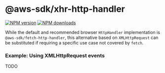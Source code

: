 # @aws-sdk/xhr-http-handler

[![NPM version](https://img.shields.io/npm/v/@aws-sdk/xhr-http-handler/latest.svg)](https://www.npmjs.com/package/@aws-sdk/xhr-http-handler)
[![NPM downloads](https://img.shields.io/npm/dm/@aws-sdk/xhr-http-handler.svg)](https://www.npmjs.com/package/@aws-sdk/xhr-http-handler)

While the default and recommended browser `HttpHandler` implementation is `@aws-sdk/fetch-http-handler`, this alternative
based on `XMLHttpRequest` can be substituted if requiring a specific use case not covered by `fetch`.

### Example: Using XMLHttpRequest events

TODO
